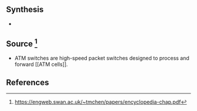 ## Synthesis
- 
## Source [^1]
- ATM switches are high-speed packet switches designed to process and forward [[ATM cells]].
## References

[^1]: https://engweb.swan.ac.uk/~tmchen/papers/encyclopedia-chap.pdf